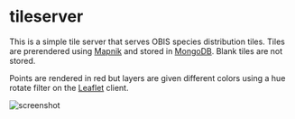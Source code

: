 # tileserver

This is a simple tile server that serves OBIS species distribution tiles. Tiles are prerendered using [Mapnik](http://mapnik.org/) and stored in [MongoDB](https://www.mongodb.com). Blank tiles are not stored.

Points are rendered in red but layers are given different colors using a hue rotate filter on the [Leaflet](http://leafletjs.com/) client.

![screenshot](https://raw.githubusercontent.com/pieterprovoost/tileserver/master/screenshot.png)
